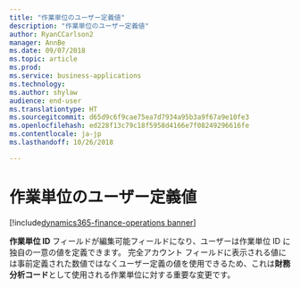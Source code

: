 ```yaml
---
title: "作業単位のユーザー定義値"
description: "作業単位のユーザー定義値"
author: RyanCCarlson2
manager: AnnBe
ms.date: 09/07/2018
ms.topic: article
ms.prod: 
ms.service: business-applications
ms.technology: 
ms.author: shylaw
audience: end-user
ms.translationtype: HT
ms.sourcegitcommit: d65d9c6f9cae75ea7d7934a95b3a9f67a9e10fe3
ms.openlocfilehash: ed228f13c79c18f5958d4166e7f08249296616fe
ms.contentlocale: ja-jp
ms.lasthandoff: 10/26/2018

---
```


# <a name="operating-unit-user-defined-values"></a>作業単位のユーザー定義値

[!include[dynamics365-finance-operations banner](../includes/dynamics365-finance-operations.md)]

**作業単位 ID** フィールドが編集可能フィールドになり、ユーザーは作業単位 ID に独自の一意の値を定義できます。 完全アカウント フィールドに表示される値には事前定義された数値ではなくユーザー定義の値を使用できるため、これは**財務分析コード**として使用される作業単位に対する重要な変更です。  

